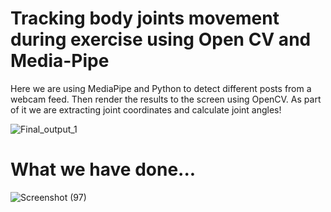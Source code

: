 # Tracking body joints movement during exercise using Open CV and Media-Pipe
Here we are using MediaPipe and Python to detect different posts from a webcam feed. 
Then render the results to the screen using OpenCV. 
As part of it we are extracting joint coordinates and calculate joint angles! 


![Final_output_1](https://user-images.githubusercontent.com/68725514/153804124-6315136f-ea28-48e7-9b51-e80bc6580dea.gif)

# What we have done...
![Screenshot (97)](https://user-images.githubusercontent.com/68725514/157215778-5769d8ea-b737-4748-8606-0475ffbbfde1.png)
